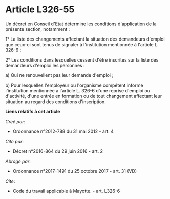 # Article L326-55

Un décret en Conseil d'Etat détermine les conditions d'application de la présente section, notamment : 

1° La liste des changements affectant la situation des demandeurs d'emploi que ceux-ci sont tenus de signaler à l'institution
mentionnée à l'article L. 326-6 ; 

2° Les conditions dans lesquelles cessent d'être inscrites sur la liste des demandeurs d'emploi les personnes : 

a) Qui ne renouvellent pas leur demande d'emploi ; 

b) Pour lesquelles l'employeur ou l'organisme compétent informe l'institution mentionnée à l'article L. 326-6 d'une reprise
d'emploi ou d'activité, d'une entrée en formation ou de tout changement affectant leur situation au regard des conditions
d'inscription.

**Liens relatifs à cet article**

_Créé par_:

  - Ordonnance n°2012-788 du 31 mai 2012 - art. 4

_Cité par_:

  - Décret n°2016-864 du 29 juin 2016 - art. 2

_Abrogé par_:

  - Ordonnance n°2017-1491 du 25 octobre 2017 - art. 31 (VD)

_Cite_:

  - Code du travail applicable à Mayotte. - art. L326-6
